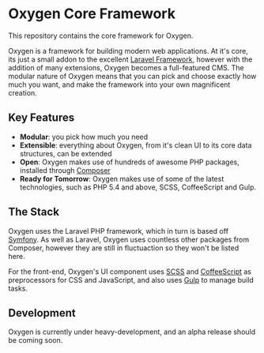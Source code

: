 # Oxygen Core Framework

This repository contains the core framework for Oxygen.

Oxygen is a framework for building modern web applications.
At it's core, its just a small addon to the excellent [Laravel Framework](http://laravel.com/),
however with the addition of many extensions, Oxygen becomes a full-featured CMS.
The modular nature of Oxygen means that you can pick and choose exactly how much you want, and make the framework into your own magnificent creation.

## Key Features

- **Modular**: you pick how much you need
- **Extensible**: everything about Oxygen, from it's clean UI to its core data structures, can be extended
- **Open**: Oxygen makes use of hundreds of awesome PHP packages, installed through [Composer](https://getcomposer.org/)
- **Ready for Tomorrow**: Oxygen makes use of some of the latest technologies, such as PHP 5.4 and above, SCSS, CoffeeScript and Gulp.

## The Stack

Oxygen uses the Laravel PHP framework, which in turn is based off [Symfony](http://symfony.com/).
As well as Laravel, Oxygen uses countless other packages from Composer, however they are still in fluctuaction so they won't be listed here.

For the front-end, Oxygen's UI component uses [SCSS](http://sass-lang.com/) and [CoffeeScript](http://coffeescript.org/) as preprocessors for CSS and JavaScript, and also uses [Gulp](http://gulpjs.com/) to manage build tasks.

## Development

Oxygen is currently under heavy-development, and an alpha release should be coming soon.
